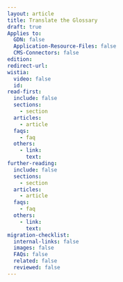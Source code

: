 ```yaml
---
layout: article
title: Translate the Glossary
draft: true
Applies to:
  GDN: false
  Application-Resource-Files: false
  CMS-Connectors: false
edition:
redirect-url:
wistia:
  video: false
  id:
read-first:
  include: false
  sections:
    - section
  articles:
    - article
  faqs:
    - faq
  others:
    - link:
      text:
further-reading:
  include: false
  sections:
    - section
  articles:
    - article
  faqs:
    - faq
  others:
    - link:
      text:
migration-checklist:
  internal-links: false
  images: false
  FAQs: false
  related: false
  reviewed: false
---
```


